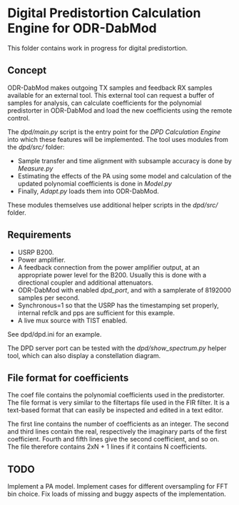 Digital Predistortion Calculation Engine for ODR-DabMod
=======================================================

This folder contains work in progress for digital predistortion.

Concept
-------

ODR-DabMod makes outgoing TX samples and feedback RX samples available for an external tool. This
external tool can request a buffer of samples for analysis, can calculate coefficients for the
polynomial predistorter in ODR-DabMod and load the new coefficients using the remote control.

The *dpd/main.py* script is the entry point for the *DPD Calculation Engine* into which these
features will be implemented. The tool uses modules from the *dpd/src/* folder:

- Sample transfer and time alignment with subsample accuracy is done by *Measure.py*
- Estimating the effects of the PA using some model and calculation of the updated
  polynomial coefficients is done in *Model.py*
- Finally, *Adapt.py* loads them into ODR-DabMod.

These modules themselves use additional helper scripts in the *dpd/src/* folder.

Requirements
------------

- USRP B200.
- Power amplifier.
- A feedback connection from the power amplifier output, at an appropriate power level for the B200.
  Usually this is done with a directional coupler and additional attenuators.
- ODR-DabMod with enabled *dpd_port*, and with a samplerate of 8192000 samples per second.
- Synchronous=1 so that the USRP has the timestamping set properly, internal refclk and pps
  are sufficient for this example.
- A live mux source with TIST enabled.

See dpd/dpd.ini for an example.

The DPD server port can be tested with the *dpd/show_spectrum.py* helper tool, which can also display
a constellation diagram.

File format for coefficients
----------------------------
The coef file contains the polynomial coefficients used in the predistorter. The file format is
very similar to the filtertaps file used in the FIR filter. It is a text-based format that can
easily be inspected and edited in a text editor.

The first line contains the number of coefficients as an integer. The second and third lines contain
the real, respectively the imaginary parts of the first coefficient. Fourth and fifth lines give the
second coefficient, and so on. The file therefore contains 2xN + 1 lines if it contains N
coefficients.

TODO
----

Implement a PA model.
Implement cases for different oversampling for FFT bin choice.
Fix loads of missing and buggy aspects of the implementation.
